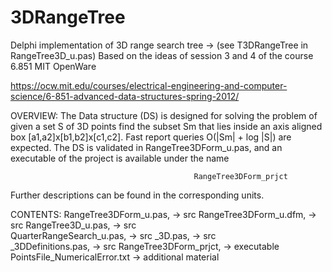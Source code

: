 # 3DRangeTree

Delphi implementation of 3D range search tree -> (see T3DRangeTree in RangeTree3D_u.pas)
Based on the ideas of session 3 and 4 of the course 6.851 MIT OpenWare

https://ocw.mit.edu/courses/electrical-engineering-and-computer-science/6-851-advanced-data-structures-spring-2012/

OVERVIEW:
The Data structure (DS) is designed for solving the problem of given a set S of 3D points find the subset Sm that
lies inside an axis aligned box [a1,a2]x[b1,b2]x[c1,c2]. Fast report queries O(|Sm| + log |S|) are expected.
The DS is validated in RangeTree3DForm_u.pas, and an executable of the project is available under the name
                                             
                                             RangeTree3DForm_prjct

Further descriptions can be found in the corresponding units.

CONTENTS:
RangeTree3DForm_u.pas,                     -> src
RangeTree3DForm_u.dfm,                     -> src 
RangeTree3D_u.pas,                         -> src  
QuarterRangeSearch_u.pas,                  -> src 
_3D.pas,                                   -> src  
_3DDefinitions.pas,                        -> src 
RangeTree3DForm_prjct,                     -> executable   
PointsFile_NumericalError.txt              -> additional material      
